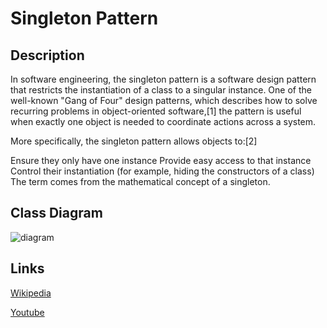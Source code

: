 # Singleton Pattern

## Description 

In software engineering, the singleton pattern is a software design pattern that restricts the instantiation of a class to a singular instance. One of the well-known "Gang of Four" design patterns, which describes how to solve recurring problems in object-oriented software,[1] the pattern is useful when exactly one object is needed to coordinate actions across a system.

More specifically, the singleton pattern allows objects to:[2]

Ensure they only have one instance
Provide easy access to that instance
Control their instantiation (for example, hiding the constructors of a class)
The term comes from the mathematical concept of a singleton.

## Class Diagram
![diagram](https://upload.wikimedia.org/wikipedia/commons/thumb/f/fb/Singleton_UML_class_diagram.svg/2880px-Singleton_UML_class_diagram.svg.png)


## Links
[Wikipedia](https://en.wikipedia.org/wiki/Singleton_pattern)

[Youtube](https://www.youtube.com/watch?v=hUE_j6q0LTQ)